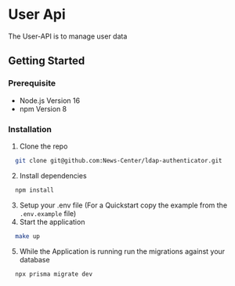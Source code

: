 # User Api

The User-API is to manage user data

## Getting Started

### Prerequisite 

- Node.js Version 16
- npm Version 8

### Installation

1. Clone the repo
```bash
  git clone git@github.com:News-Center/ldap-authenticator.git 
```
2. Install dependencies
```bash
  npm install
```
3. Setup your .env file (For a Quickstart copy the example from the `.env.example` file)
4. Start the application
```bash
  make up
```
5. While the Application is running run the migrations against your database
```bash
  npx prisma migrate dev
```
